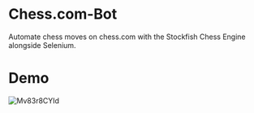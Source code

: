 # Chess.com-Bot
Automate chess moves on chess.com with the Stockfish Chess Engine alongside Selenium.

# Demo
![Mv83r8CYId](https://github.com/Nam-H-Pham/Chess.com-Bot/blob/main/Chesscom.gif)
